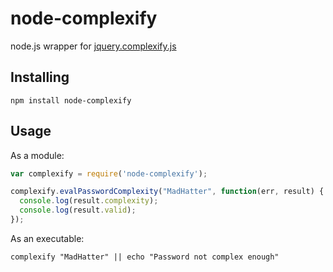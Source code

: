 node-complexify
===============

node.js wrapper for [jquery.complexify.js](https://github.com/danpalmer/jquery.complexify.js/)

## Installing
```
npm install node-complexify
```

## Usage
As a module:
```javascript
var complexify = require('node-complexify');

complexify.evalPasswordComplexity("MadHatter", function(err, result) {
  console.log(result.complexity);
  console.log(result.valid);
});
```

As an executable:
```
complexify "MadHatter" || echo "Password not complex enough"
```
